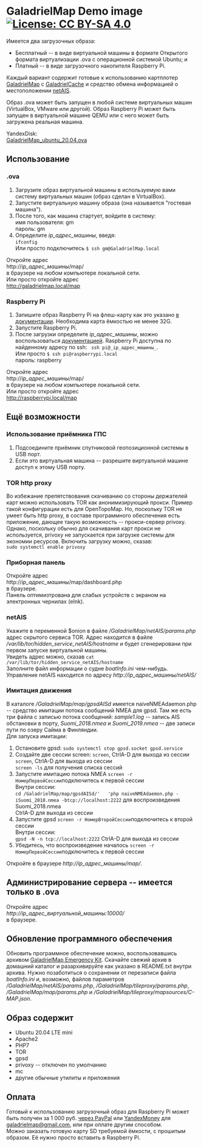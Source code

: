 # GaladrielMap Demo image [![License: CC BY-SA 4.0](https://img.shields.io/badge/License-CC%20BY--SA%204.0-lightgrey.svg)](https://creativecommons.org/licenses/by-sa/4.0/)

Имеется два загрузочных образа:

* Бесплатный -- в виде виртуальной машины в формате Открытого формата виртуализации .ova с операционной системой Ubuntu; и
* Платный -- в виде загрузочного накопителя Raspberry Pi.

Каждый вариант содержит готовые к использованию картплотер [GaladrielMap](https://vladimirkalachikhin.github.io/Galadriel-map/README.ru-RU) с  [GaladrielCache](https://github.com/VladimirKalachikhin/Galadriel-cache/blob/master/README.ru-RU.md) и средство обмена информацией о местоположении [netAIS](https://github.com/VladimirKalachikhin/netAIS/blob/master/README.ru-RU.md).

Образ .ova может быть запущен в любой системе виртуальных машин (VirtualBox, VMware или другой). Образ Raspberry Pi может быть запущен в виртуальной машине QEMU или с него может быть загружена реальная машина.

YandexDisk:  
[GaladrielMap_ubuntu_20.04.ova](https://is.gd/hucCPX)  

## Использование
### .ova 
1. Загрузите образ виртуальной машины в используемую вами систему виртуальных машин (образ сделан в VirtualBox).
2. Запустите виртуальную машину образа (она называется "гостевая машина").
3. После того, как машина стартует, войдите в систему:  
имя пользователя: gm  
пароль: gm
4. Определите _ip_адрес_машины_, введя:  
`ifconfig`  
Или просто подключитесь `$ ssh gm@GaladrielMap.local`

Откройте адрес  
http://_ip_адрес_машины_/map/  
в браузере на любом компьютере локальной сети.  
Или просто откройте адрес  
http://galadrielmap.local/map

### Raspberry Pi
1. Запишите образ Raspberry Pi на флеш-карту как это указано [в документации](https://www.raspberrypi.org/documentation/installation/installing-images/README.md). Необходима карта ёмкостью не менее 32G.
2. Запустите Raspberry Pi.
3. После загрузки определите _ip_адрес_машины_, можно воспользоваться [документацией](https://www.raspberrypi.org/documentation/remote-access/ip-address.md). Raspberry Pi доступна по найденному адресу по ssh:  ` ssh pi@_ip_адрес_машины_`.  
Или просто `$ ssh pi@raspberrypi.local`  
пароль: raspberry

Откройте адрес  
http://_ip_адрес_машины_/map/  
в браузере на любом компьютере локальной сети.  
Или просто откройте адрес  
http://raspberrypi.local/map


## Ещё возможности
### Использование приёмника ГПС
1. Подсоедините приёмник спутниковой геопозиционной системы в USB порт.
2. Если это виртуальная машина -- разрешите виртуальной машине доступ к этому USB порту.

### TOR http proxy
Во избежание препятствования скачиванию со стороны держателей карт можно использовать TOR как анонимизирующий прокси. Пример такой конфигурации есть для OpenTopoMap. Но, поскольку TOR не умеет быть http proxy, в составе программного обеспечения есть приложение, дающее такую возможность -- прокси-сервер privoxy. Однако, поскольку обычно для скачивания карт прокси не используется, privoxy не запускается при загрузке системы для экономии ресурсов. Включить загрузку можно, сказав:  
`sudo systemctl enable privoxy`

### Приборная панель
Откройте адрес  
http://_ip_адрес_машины_/map/dashboard.php  
в браузере.  
Панель оптимизтрована для слабых устройств с экраном на электронных чернилах (eInk).

### netAIS
Укажите в переменной $onion в файле _/GaladrielMap/netAIS/params.php_ адрес скрытого сервиса TOR. Адрес находится в файле _/var/lib/tor/hidden_service_netAIS/hostname_ и будет сгенерировани при первом запуске виртуальной машины.  
Увидеть адрес можно, сказав `cat /var/lib/tor/hidden_service_netAIS/hostname`  
Заполните файл информации о судне _boatInfo.ini_ чем-нибудь.  
Управление netAIS находится по адресу _http://_ip_адрес_машины_/netAIS/_

### Имитация движения
В каталоге _/GaladrielMap/map/gpsdAISd_ имеется naiveNMEAdaemon.php -- средство имитации потока сообщений NMEA для gpsd. Там же есть три файла с записью потока сообщений: _sample1.log_ -- запись AIS обстановки в порту, _Suomi_2018.nmea_ и _Suomi_2019.nmea_ -- две записи пути по озеру Сайма в Финляндии.  
Для запуска имитации:  
1. Остановите gpsd:
`sudo systemctl stop gpsd.socket gpsd.service`
2. Создайте две сессии screen:
`screen`, CtrlA-D для выхода из сессии  
`screen`, CtrlA-D для выхода из сессии  
`screen -ls` для получения списка сессий
3. Запустите имитацию потока NMEA 
`screen -r НомерПервойСессии`подключитесь к первой сессии  
Внутри сессии:  
`cd /GaladrielMap/map/gpsdAISd/'  
'php naiveNMEAdaemon.php -iSuomi_2018.nmea -btcp://localhost:2222` для воспроизведения Suomi_2018.nmea  
CtrlA-D для выхода из сессии
4. Запустите gpsd
`screen -r НомерВторойСессии`подключитесь к второй сессии  
Внутри сессии:  
`gpsd -N -n tcp://localhost:2222`
CtrlA-D для выхода из сессии
5. Убедитесь, что воспроизведение началось
`screen -r НомерПервойСессии`подключитесь к первой сессии  

Откройте в браузере _http://_ip_адрес_машины_/map/_.

## Администрирование сервера -- имеется только в .ova
Откройте адрес  
_http://_ip_адрес_виртуальной_машины_:10000/_  
в браузере.

## Обновление программного обеспечения
Обновить программное обеспечение можно, воспользовавшись архивом [GaladrielMap Emergency Kit](https://github.com/VladimirKalachikhin/Galadriel-map/tree/master/emergencykit). Скачайте свежий архив в домашний каталог и разархивируйте как указано в README.txt внутри архива. Нужно позаботиться о сохранении от перезаписи файла _boatInfo.ini_ и, возможно, файлов параметров _/GaladrielMap/netAIS/params.php_, _/GaladrielMap/tileproxy/params.php_, _/GaladrielMap/map/params.php_ и _/GaladrielMap/tileproxy/mapsources/C-MAP.json_.

## Образ содержит
* Ubuntu 20.04 LTE mini 
* Apache2
* PHP7
* TOR
* gpsd
* privoxy -- отключен по умолчанию
* mc
* другие обычные утилиты и приложения

## Оплата
Готовый к использованию загрузочный образ для Raspberry Pi может быть получен за 1 000 руб. [через PayPal](https://paypal.me/VladimirKalachikhin) или [YandexMoney](https://yasobe.ru/na/galadrielmap) для [galadrielmap@gmail.com](mailto:galadrielmap@gmail.com), или при оплате другим способом.  
Можно заказать готовую карту SD требуемой ёмкости, с прошитым образом. Её нужно просто вставить в Raspberry Pi.